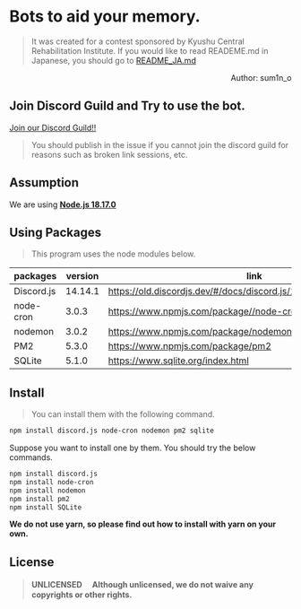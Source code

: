 # Bots to aid your memory.
> It was created for a contest sponsored by Kyushu Central Rehabilitation Institute.
> If you would like to read READEME.md in Japanese, you should go to [README_JA.md](./README_JA.md)

<div align="right">
  Author: sum1n_o
</div>

## Join Discord Guild and Try to use the bot.
[Join our Discord Guild!!](https://discord.gg/WdDX4qJRr9)
> You should publish in the issue if you cannot join the discord guild for reasons such as broken link sessions, etc.

## Assumption
We are using **[Node.js 18.17.0](https://nodejs.org/en/blog/release/v18.17.0)**

## Using Packages
> This program uses the node modules below.

| packages   | version | link                                                               |
| ---------- | ------- | -------------------------------------------------------------------|
| Discord.js | 14.14.1 | https://old.discordjs.dev/#/docs/discord.js/14.14.1/general/welcome|
| node-cron  | 3.0.3   | https://www.npmjs.com/package//node-cron                           |
| nodemon    | 3.0.2   | https://www.npmjs.com/package/nodemon                              |
| PM2        | 5.3.0   | https://www.npmjs.com/package/pm2                                  |
| SQLite     | 5.1.0   | https://www.sqlite.org/index.html                                  |

## Install
> You can install them with the following command.

```bash
npm install discord.js node-cron nodemon pm2 sqlite
```

Suppose you want to install one by them. You should try the below commands.

```bash
npm install discord.js
npm install node-cron
npm install nodemon
npm install pm2
npm install SQLite
```

**We do not use yarn, so please find out how to install with yarn on your own.**

## License
> **UNLICENSED**
　**Although unlicensed, we do not waive any copyrights or other rights.**
